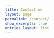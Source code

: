 ```yaml
---
title: Contact me
layout: page
permalink: /contact/
show_excerpts: true
entries_layout: list
---
```


